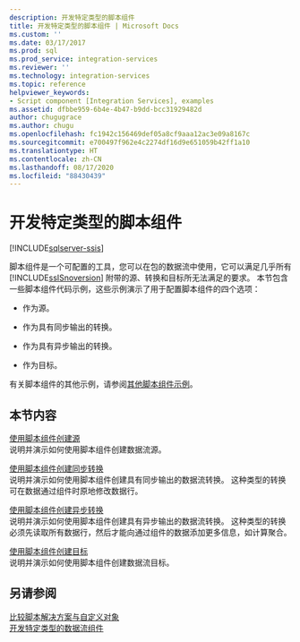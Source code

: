 ```yaml
---
description: 开发特定类型的脚本组件
title: 开发特定类型的脚本组件 | Microsoft Docs
ms.custom: ''
ms.date: 03/17/2017
ms.prod: sql
ms.prod_service: integration-services
ms.reviewer: ''
ms.technology: integration-services
ms.topic: reference
helpviewer_keywords:
- Script component [Integration Services], examples
ms.assetid: dfbbe959-6b4e-4b47-b9dd-bcc31929482d
author: chugugrace
ms.author: chugu
ms.openlocfilehash: fc1942c156469def05a8cf9aaa12ac3e09a8167c
ms.sourcegitcommit: e700497f962e4c2274df16d9e651059b42ff1a10
ms.translationtype: HT
ms.contentlocale: zh-CN
ms.lasthandoff: 08/17/2020
ms.locfileid: "88430439"
---
```

# <a name="developing-specific-types-of-script-components"></a>开发特定类型的脚本组件

[!INCLUDE[sqlserver-ssis](../../includes/applies-to-version/sqlserver-ssis.md)]


  脚本组件是一个可配置的工具，您可以在包的数据流中使用，它可以满足几乎所有 [!INCLUDE[ssISnoversion](../../includes/ssisnoversion-md.md)] 附带的源、转换和目标所无法满足的要求。 本节包含一些脚本组件代码示例，这些示例演示了用于配置脚本组件的四个选项：  
  
-   作为源。  
  
-   作为具有同步输出的转换。  
  
-   作为具有异步输出的转换。  
  
-   作为目标。  
  
 有关脚本组件的其他示例，请参阅[其他脚本组件示例](../../integration-services/extending-packages-scripting-data-flow-script-component-examples/additional-script-component-examples.md)。  
  
## <a name="in-this-section"></a>本节内容  
 [使用脚本组件创建源](../../integration-services/extending-packages-scripting-data-flow-script-component-types/creating-a-source-with-the-script-component.md)  
 说明并演示如何使用脚本组件创建数据流源。  
  
 [使用脚本组件创建同步转换](../../integration-services/extending-packages-scripting-data-flow-script-component-types/creating-a-synchronous-transformation-with-the-script-component.md)  
 说明并演示如何使用脚本组件创建具有同步输出的数据流转换。 这种类型的转换可在数据通过组件时原地修改数据行。  
  
 [使用脚本组件创建异步转换](../../integration-services/extending-packages-scripting-data-flow-script-component-types/creating-an-asynchronous-transformation-with-the-script-component.md)  
 说明并演示如何使用脚本组件创建具有异步输出的数据流转换。 这种类型的转换必须先读取所有数据行，然后才能向通过组件的数据添加更多信息，如计算聚合。  
  
 [使用脚本组件创建目标](../../integration-services/extending-packages-scripting-data-flow-script-component-types/creating-a-destination-with-the-script-component.md)  
 说明并演示如何使用脚本组件创建数据流目标。  
  
## <a name="see-also"></a>另请参阅  
 [比较脚本解决方案与自定义对象](../../integration-services/extending-packages-scripting/comparing-scripting-solutions-and-custom-objects.md)   
 [开发特定类型的数据流组件](../../integration-services/extending-packages-custom-objects-data-flow-types/developing-specific-types-of-data-flow-components.md)  
  
  
